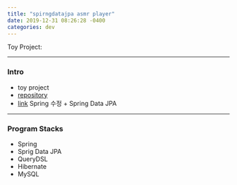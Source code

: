 ```yaml
---
title: "spirngdatajpa asmr player"
date: 2019-12-31 08:26:28 -0400
categories: dev
---
```


Toy Project:

---

### Intro
- toy project
- [repository]
- [link] Spring 수정 + Spring Data JPA

---

### Program Stacks
- Spring
- Sprig Data JPA
- QueryDSL
- Hibernate
- MySQL

[repository]: https://github.com/blackjayH/spring-asmrplayer-springdatajpa-
[link]: https://github.com/blackjayH/asmr-player/
